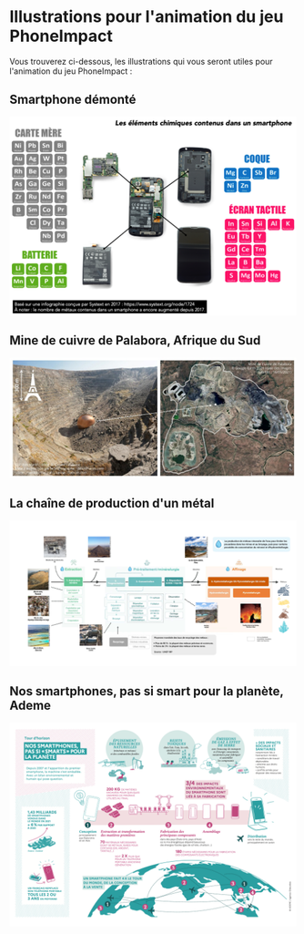 # Illustrations pour l'animation du jeu PhoneImpact 
Vous trouverez ci-dessous, les illustrations qui vous seront utiles pour l'animation du jeu PhoneImpact :
## Smartphone démonté
![smartphone_demonte.png](smartphone_demonte.png)
## Mine de cuivre de Palabora, Afrique du Sud
![MineCuivrePalabora.jpg](MineCuivrePalabora.jpg)
## La chaîne de production d'un métal
![chaine_production_metal.jpeg](chaine_production_metal.jpeg)
## Nos smartphones, pas si smart pour la planète, Ademe
![ADEME-smartphone_Illu_infographie.png](ADEME-smartphone_Illu_infographie.png)